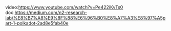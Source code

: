 video:https://www.youtube.com/watch?v=Pe422iKvTs0
doc:https://medium.com/n2-research-lab/%E8%B7%A8%E9%8F%88%E6%96%B0%E8%A7%A3%E8%97%A5part-1-polkadot-2ad8e5fab40e